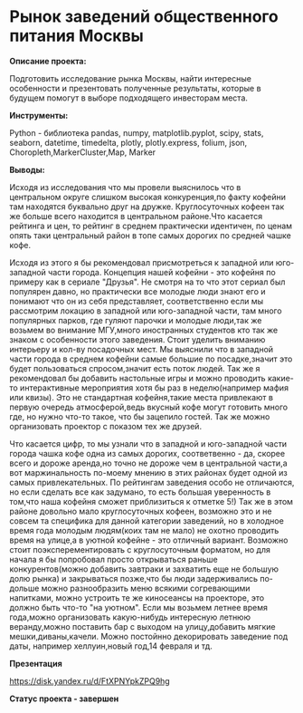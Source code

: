 # Рынок заведений общественного питания Москвы

**Описание проекта:**

Подготовить исследование рынка Москвы, найти интересные особенности и презентовать полученные результаты, которые в будущем помогут в выборе подходящего инвесторам места.

**Инструменты:**

Python - библиотека pandas, numpy, matplotlib.pyplot, scipy, stats, seaborn, datetime, timedelta, plotly, plotly.express, folium, json, Choropleth,MarkerCluster,Map, Marker

**Выводы:**

Исходя из исследования что мы провели выяснилось что в центральном округе слишком высокая конкуренция,по факту кофейни там находятся буквально друг на дружке. Круглосуточных кофеен так же больше всего находится в центральном районе.Что касается рейтинга и цен, то рейтинг в среднем практически идентичен, по ценам опять таки центральный район в топе самых дорогих по средней чашке кофе.

Исходя из этого я бы рекомендовал присмотреться к западной или юго-западной части города. Концепция нашей кофейни - это кофейня по примеру как в сериале "Друзья". Не смотря на то что этот сериал был популярен давно, но практически все молодые люди знают его и понимают что он из себя представляет, соответственно если мы рассмотрим локацию в западной или юго-западной части, там много популярных парков, где гуляют парочки и молодые люди,так же возьмем во внимание МГУ,много иностранных студентов кто так же знаком с особенности этого заведения. Стоит уделить вниманию интерьеру и кол-ву посадочных мест. Мы выяснили что в западной части города в среднем кофейни самые большие по посадке,значит это будет пользоваться спросом,значит есть поток людей. Так же я рекомендовал бы добавить настольные игры и можно проводить какие-то интерактивные мероприятия хотя бы раз в неделю(например мафия или квизы). Это не стандартная кофейня,такие места привлекают в первую очередь атмосферой,ведь вкусный кофе могут готовить много где, но нужно что-то такое, что бы зацепило гостей. Так же можно организовать проектор с показом тех же друзей.

Что касается цифр, то мы узнали что в западной и юго-западной части города чашка кофе одна из самых дорогих, соответвенно - да, скорее всего и дороже аренда,но точно не дороже чем в центральной части,а вот маржинальность по-моему мнению в этих районах будет одной из самых привлекательных. По рейтингам заведения особо не отличаются, но если сделать все как задумано, то есть большая уверенность в том,что наша кофейня сможет приблизиться к отметке 5!) Так же в этом районе довольно мало круглосуточных кофеен, возможно это и не совсем та специфика для данной категории заведений, но в холодное время года молодым людям(коих там не мало) не охотно проводить время на улице,а в уютной кофейне - это отличный вариант. Возможно стоит поэксперементировать с круглосуточным форматом, но для начала я бы попробовал просто открываться раньше конкурентов(можно добавить завтраки и захватить еще не большую долю рынка) и закрываться позже,что бы люди задерживались по-дольше можно разнообразить меню всякими согревающими напитками, можно устроить те же киносеансы на проекторе, это должно быть что-то "на уютном". Если мы возьмем летнее время года,можно организовать какую-нибудь интересную летнюю веранду,можно поставить бар с выходом на улицу,добавить мягкие мешки,диваны,качели. Можно постойнно декорировать заведение под даты, например хеллуин,новый год,14 февраля и тд.

**Презентация**

https://disk.yandex.ru/d/FtXPNYpkZPQ9hg

**Статус проекта - завершен** 
